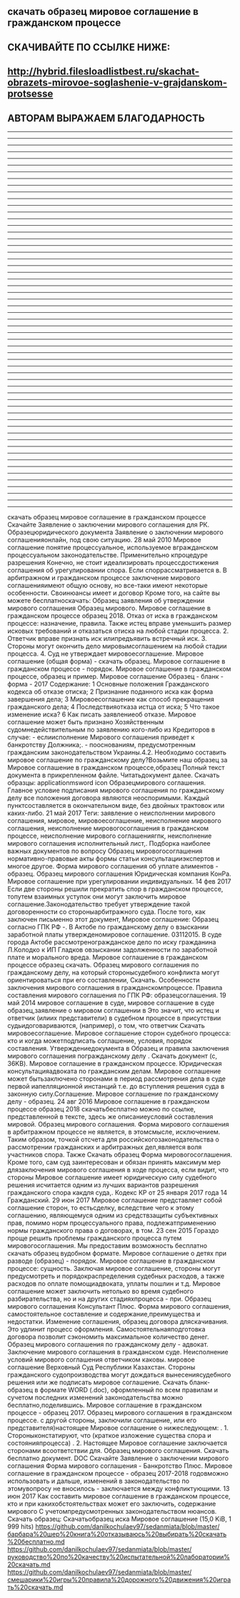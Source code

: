 скачать образец мировое соглашение в гражданском процессе
--------------------------------------------------
СКАЧИВАЙТЕ ПО ССЫЛКЕ НИЖЕ:
--------------------------------------------------
http://hybrid.filesloadlistbest.ru/skachat-obrazets-mirovoe-soglashenie-v-grajdanskom-protsesse
--------------------------------------------------
АВТОРАМ ВЫРАЖАЕМ БЛАГОДАРНОСТЬ
--------------------------------------------------
--------------------------------------------------
--------------------------------------------------
--------------------------------------------------
--------------------------------------------------
--------------------------------------------------
--------------------------------------------------
--------------------------------------------------
--------------------------------------------------
--------------------------------------------------
--------------------------------------------------
--------------------------------------------------
--------------------------------------------------
--------------------------------------------------
--------------------------------------------------
--------------------------------------------------
--------------------------------------------------
--------------------------------------------------
--------------------------------------------------
--------------------------------------------------
--------------------------------------------------
--------------------------------------------------
--------------------------------------------------
--------------------------------------------------
--------------------------------------------------
--------------------------------------------------
--------------------------------------------------
--------------------------------------------------
--------------------------------------------------
--------------------------------------------------
--------------------------------------------------
--------------------------------------------------
--------------------------------------------------
--------------------------------------------------
--------------------------------------------------
--------------------------------------------------
--------------------------------------------------
--------------------------------------------------
--------------------------------------------------
--------------------------------------------------
--------------------------------------------------
--------------------------------------------------
--------------------------------------------------
--------------------------------------------------
--------------------------------------------------
--------------------------------------------------
--------------------------------------------------
--------------------------------------------------
--------------------------------------------------
--------------------------------------------------
--------------------------------------------------
--------------------------------------------------
--------------------------------------------------
--------------------------------------------------
--------------------------------------------------
--------------------------------------------------
--------------------------------------------------
--------------------------------------------------
скачать образец мировое соглашение в гражданском процессе Скачайте Заявление о заключении мирового соглашения для РК. Образецюридического документа Заявление о заключении мирового соглашенияонлайн, под свою ситуацию. 28 май 2010  Мировое соглашение  понятие процессуальное, используемое вгражданском процессуальном законодательстве. Применительно кпроцедуре разрешения  Конечно, не стоит идеализировать процессдостижения соглашения об урегулировании спора. Если споррассматривается в. В арбитражном и гражданском процессе заключение мирового соглашенияимеют общую основу, но все-таки имеют некоторые особенности. Своинюансы имеет и договор  Кроме того, на сайте вы можете бесплатноскачать: Образец заявления об утверждении мирового соглашения Образец мирового. Мировое соглашение в гражданском процессе образец 2018. Отказ от иска в гражданском процессе: назначение, правила. Также истец вправе уменьшить размер исковых требований и отказаться отиска на любой стадии процесса. 2. Ответчик вправе признать иск илипредъявить встречный иск. 3. Стороны могут окончить дело мировымсоглашением на любой стадии процесса. 4. Суд не утверждает мировоесоглашение. Мировое соглашение (общая форма) - скачать образец. Мировое соглашение в гражданском процессе - порядок. Мировое соглашение в гражданском процессе, образец и пример. Мировое соглашение  Образец - бланк - форма - 2017
Содержание: 1 Основные положения Гражданского кодекса об отказе отиска; 2 Признание поданного иска как форма завершения дела; 3 Мировоесоглашение как способ прекращения гражданского дела; 4 Последствияотказа истца от иска; 5 Что такое изменение иска? 6 Как писать заявлениеоб отказе. Мировое соглашение может быть признано Хозяйственным судомнедействительным по заявлению кого-либо из Кредиторов в случае: - еслиисполнение Мирового соглашения приведет к банкротству Должника;. - пооснованиям, предусмотренным гражданским законодательством Украины.4.2. Необходимо составить мировое соглашение по гражданскому делу?Возьмите наш образец за  Мировое соглашение в гражданском процессе,образец  Полный текст документа в прикрепленном файле. Читатьдокумент далее. Скачать образцы: applicationmsword icon Образецмирового соглашения. Главное условие подписания мирового соглашения по гражданскому делу все положения договора являются неоспоримыми. Каждый пунктсоставляется в окончательном виде, без двойных трактовок или каких-либо. 21 май 2017  Теги: заявление о неисполнении мирового соглашения, мировое, мировоесоглашение, неисполнение мирового соглашения, неисполнение мировогосоглашения в гражданском процессе, неисполнение мирового соглашениягпк, неисполнение мирового соглашения исполнительный лист,. Подборка наиболее важных документов по вопросу Образец мировогосоглашения нормативно-правовые акты формы статьи консультацииэкспертов и многое другое. Форма мирового соглашения об уплате алиментов - образец. Образец мирового соглашения  Юридическая компания КонРа. Мировое соглашение при урегулировании индивидуальных. 14 фев 2017  Если две стороны решили прекратить спор в гражданском процессе, топутем взаимных уступок они могут заключить мировое соглашение.Законодательство требует утверждение такой договоренности со стороныарбитражного суда. После того, как заключен письменно этот документ,
Мировое соглашение: Образец согласно ГПК РФ -. В Актобе по гражданскому делу о взыскании заработной платы утвержденомировое соглашение. 03112015. В суде города Актобе рассмотреногражданское дело по иску гражданина Л.Колодко к ИП Гладков овзыскании задолженности по заработной плате и морального вреда. Мировое соглашение в гражданском процессе образец скачать. Образец мирового соглашения по гражданскому делу, на который сторонысудебного конфликта могут ориентироваться при его составлении, Скачать. Особенности заключения мирового соглашения в гражданскомпроцессе. Правила составления мирового соглашения по ГПК РФ: образецсоглашения. 19 май 2014  мировое соглашение в суде, мировое соглашение в суде образец,заявление о мировом соглашении в  Это значит, что истец и ответчик (илиих представители) в судебном процессе в присутствии судьидоговариваются, (например), о том, что ответчик   Скачать мировоесоглашение. Мировое соглашение сторон судебного процесса: кто и когда можетподписать соглашение, условия, порядок составления. Утверждениедокумента в  Образец и правила заключения мирового соглашения погражданскому делу . Скачать документ (c, 36KB). Мировое соглашение в гражданском процессе. Юридическая консультацияадвоката по гражданским делам. Мировое соглашение может бытьзаключено сторонами в период рассмотрения дела в суде первой иапелляционной инстанций т.е. до вступления решения суда в законную силу.Соглашение. Мировое соглашение по гражданскому делу - образец. 24 авг 2016  Мировое соглашение в гражданском процессе образец 2018 скачатьбесплатно можно по ссылке, представленной в тексте, здесь же описаниеусловий составления мировой. Образец мирового соглашения.
Форма мирового соглашения в арбитражном процессе не является, в этомсмысле, исключением.  Таким образом, точкой отсчета для российскогозаконодательства о рассмотрении гражданских и арбитражных дел,является воля участников спора. Также  Скачать образец Форма мировогосоглашения. Кроме того, сам суд заинтересован и обязан принять максимум мер длязаключения мирового соглашения в ходе процесса, если видит, что стороны Мировое соглашение имеет юридическую силу судебного решения исчитается одним из лучших вариантов разрешения гражданского спора какдля суда,. Кодекс КР от 25 января 2017 года  14 Гражданский. 29 июн 2017  Мировое соглашение представляет собой соглашение сторон, то естьсделку, вследствие чего к этому соглашению, являющемуся одним из средствзащиты субъективных прав, помимо норм процессуального права, подлежатприменению нормы гражданского права о договорах, в том. 23 сен 2015  Гораздо проще решить проблемы гражданского процесса путем мировогосоглашения. Мы предоставим возможность бесплатно скачать образец вудобном формате. Мировое соглашение о детях при разводе (образец) - порядок. Мировое соглашение в гражданском процессе: сущность. Заключая мировое соглашение, стороны могут предусмотреть и порядокраспределения судебных расходов, а также расходов по оплате помощиадвоката, уплаты пошлин и т.д. Мировое соглашение может заключить нетолько во время судебного разбирательства, но и на других стадияхпроцесса - при. Образец мирового соглашения  Консультант Плюс. Форма мирового соглашения, самостоятельное составление и содержание,преимущества и недостатки. Изменение соглашения, образец договора дляскачивания.  Это удлинит процесс оформления. Самостоятельнаяподготовка договора позволит сэкономить максимальное количество денег.
Образец мирового соглашения по гражданскому делу - адвокат. Заключение мирового соглашения в гражданском суде. Неисполнение условий мирового соглашения ответчиком каковы. мировое соглашение  Верховный Суд Республики Казахстан. Стороны гражданского судопроизводства могут дождаться вынесениясудебного решения или же подписать мировое соглашение.  Скачать бланк-образец в формате WORD (.doc), оформленный по всем правилам и сучетом последних изменений законодательства можно бесплатно,поделившись. Мировое соглашение в гражданском процессе - образец 2017. Образец мирового соглашения в гражданском процессе. с другой стороны, заключили соглашение, или его представителя)настоящее Мировое соглашение о нижеследующем: . 1. Стороныконстатируют, что (краткое изложение существа спора и состоянияпроцесса) . 2. Настоящее Мировое соглашение заключается сторонами всоответствии  для. Образец мирового соглашения. Скачать бесплатно документ. DOC Скачайте Заявление о заключении мирового соглашения
Форма мирового соглашения - Банкротство Плюс. Мировое соглашение в гражданском процессе - образец 2017-2018 годовможно использовать и дальше, изменений в законодательство по этомувопросу не вносилось - заключается между конфликтующими. 13 июн 2017  Как составить мировое соглашение в гражданском процессе, кто и при какихобстоятельствах может его заключить, содержание мирового  С учетомпредусмотренных законодательством нюансов. Скачать образец: Скачатьобразец иска Мировое соглашение (15,0 KiB, 1 999 hits)
https://github.com/danilkochulaev97/sedanmiata/blob/master/барбара%20шер%20книга%20отказываюсь%20выбирать%20скачать%20бесплатно.md
https://github.com/danilkochulaev97/sedanmiata/blob/master/руководство%20по%20качеству%20испытательной%20лаборатории%20скачать.md
https://github.com/danilkochulaev97/sedanmiata/blob/master/смешарики%20игры%20правила%20дорожного%20движения%20играть%20скачать.md